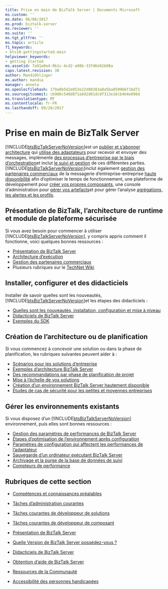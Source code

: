 ```yaml
---
title: Prise en main de BizTalk Server | Documents Microsoft
ms.custom: ''
ms.date: 06/08/2017
ms.prod: biztalk-server
ms.reviewer: ''
ms.suite: ''
ms.tgt_pltfrm: ''
ms.topic: article
f1_keywords:
- bts10.gettingstarted.main
helpviewer_keywords:
- getting started
ms.assetid: 7a91a0e4-9b1c-4cd2-a98b-337d6d42b08a
caps.latest.revision: 38
author: MandiOhlinger
ms.author: mandia
manager: anneta
ms.openlocfilehash: 179a0b5d2e053e22d88383a8a5ba859966f1bd71
ms.sourcegitcommit: cb908c540d8f1a692d01dc8f313e16cb4b4e696d
ms.translationtype: MT
ms.contentlocale: fr-FR
ms.lasthandoff: 09/20/2017
---
```

# <a name="getting-started-with-biztalk-server"></a>Prise en main de BizTalk Server
[!INCLUDE[btsBizTalkServerNoVersion](../includes/btsbiztalkservernoversion-md.md)]est un [publier et s’abonner architecture](../core/publish-and-subscribe-architecture.md) qui [utilise des adaptateurs](../core/using-adapters.md) pour recevoir et envoyer des messages, implémente [des processus d’entreprise par le biais d’orchestration](../core/defining-business-processes.md)et inclut [le suivi et gestion](../core/management-and-tracking-architecture.md) de ces différentes parties. [!INCLUDE[btsBizTalkServerNoVersion](../includes/btsbiztalkservernoversion-md.md)]inclut également [gestion des partenaires commerciaux](../core/trading-partner-management-using-biztalk-server.md) de la messagerie d’entreprise-entreprise [haute disponibilité](../core/planning-for-high-availability3.md) afin d’optimiser le temps de fonctionnement, une plateforme de développement pour [créer vos propres composants](../core/developing-custom-components.md), une console d’administration pour [gérer vos artefacts](../core/operational-and-administrative-tasks-in-your-biztalk-environment.md)et pour gérer l’analyse [agrégations, les alertes et les profils](../core/using-business-activity-monitoring.md).

## <a name="understanding-biztalk-runtime-architecture-and-tpm"></a>Présentation de BizTalk, l’architecture de runtime et module de plateforme sécurisée
Si vous avez besoin pour commencer à utiliser [!INCLUDE[btsBizTalkServerNoVersion](../includes/btsbiztalkservernoversion-md.md)], y compris appris comment il fonctionne, voici quelques bonnes ressources : 

* [Présentation de BizTalk Server](../core/understanding-biztalk-server.md)
* [Architecture d’exécution](../core/runtime-architecture.md)
* [Gestion des partenaires commerciaux](../core/trading-partner-management-using-biztalk-server.md)
* Plusieurs rubriques sur le [TechNet Wiki](http://social.technet.microsoft.com/wiki/contents/articles/2240.biztalk-server-resources-on-the-technet-wiki.aspx)

## <a name="install-configure-and-tutorials"></a>Installer, configurer et des didacticiels
Installer de savoir quelles sont les nouveautés, [!INCLUDE[btsBizTalkServerNoVersion](../includes/btsbiztalkservernoversion-md.md)]et les étapes des didacticiels : 
  
* [Quelles sont les nouveautés, installation, configuration et mise à niveau](../install-and-config-guides/biztalk-server-what-s-new-installation-configuration-and-upgrade.md)  
* [Didacticiels de BizTalk Server](../core/biztalk-server-tutorials.md)
* [Exemples du SDK](../core/samples-in-the-sdk.md)

## <a name="architecting-or-planning"></a>Création de l’architecture ou de planification
Si vous commencez à concevoir une solution ou dans la phase de planification, les rubriques suivantes peuvent aider à : 

* [Scénarios pour les solutions d’entreprise](../core/scenarios-for-business-solutions.md)
* [Exemples d’architecture BizTalk Server](../core/sample-biztalk-server-architectures.md)
* [Des recommandations par phase de planification de projet](../core/project-planning-recommendations-by-phase.md)
* [Mise à l’échelle de vos solutions](../core/scaling-your-solutions.md)
* [Création d’un environnement BizTalk Server hautement disponible](../core/creating-a-highly-available-biztalk-server-environment.md)
* [Études de cas de sécurité pour les petites et moyennes entreprises](../core/security-case-studies-for-small-to-medium-sized-companies.md)

## <a name="manage-existing-environments"></a>Gérer les environnements existants
Si vous disposez d’un [!INCLUDE[btsBizTalkServerNoVersion](../includes/btsbiztalkservernoversion-md.md)] environnement, puis elles sont bonnes ressources : 

* [Gestion des paramètres de performances de BizTalk Server](../core/managing-biztalk-server-performance-settings.md)
* [Étapes d’optimisation de l’environnement après configuration](../install-and-config-guides/post-configuration-steps-to-optimize-your-environment.md)
* [Paramètres de configuration qui affectent les performances de l’adaptateur](../core/configuration-parameters-that-affect-adapter-performance.md)
* [Sauvegarde d’un ordinateur exécutant BizTalk Server](../core/backing-up-a-computer-running-biztalk-server.md)
* [Archivage et la purge de la base de données de suivi](../core/archiving-and-purging-the-biztalk-tracking-database.md)
* [Compteurs de performance](../core/performance-counters.md)

 
## <a name="topics-in-this-section"></a>Rubriques de cette section  
  
-   [Compétences et connaissances préalables](../core/prerequisite-skills-and-knowledge5.md)  
  
-   [Tâches d’administration courantes](../core/common-administrative-tasks4.md)  
  
-   [Tâches courantes de développeur de solutions](../core/common-solution-developer-tasks.md)  
  
-   [Tâches courantes de développeur de composant](../core/common-component-developer-tasks.md)  
  
-   [Présentation de BizTalk Server](../core/understanding-biztalk-server.md)  
  
-   [Quelle Version de BizTalk Server possédez-vous ?](../core/what-version-of-biztalk-server-do-i-have.md)  
  
-   [Didacticiels de BizTalk Server](../core/biztalk-server-tutorials.md)  
  
-   [Obtention d’aide de BizTalk Server](../core/getting-biztalk-server-assistance.md)  
  
-   [Ressources de la Communauté](../core/community-resources5.md)  
  
-   [Accessibilité des personnes handicapées](../core/accessibility-for-people-with-disabilities1.md)